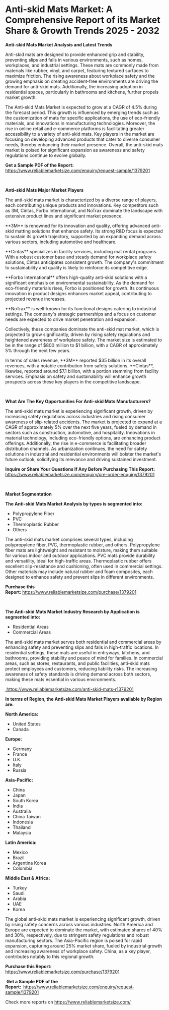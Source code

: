 <p><h1>Anti-skid Mats Market: A Comprehensive Report of its Market Share & Growth Trends 2025 - 2032</h1></p><p><strong>Anti-skid Mats Market Analysis and Latest Trends</strong></p>
<p><p>Anti-skid mats are designed to provide enhanced grip and stability, preventing slips and falls in various environments, such as homes, workplaces, and industrial settings. These mats are commonly made from materials like rubber, vinyl, and carpet, featuring textured surfaces to maximize friction. The rising awareness about workplace safety and the growing emphasis on creating accident-free environments are driving the demand for anti-skid mats. Additionally, the increasing adoption in residential spaces, particularly in bathrooms and kitchens, further propels market growth.</p><p>The Anti-skid Mats Market is expected to grow at a CAGR of 4.5% during the forecast period. This growth is influenced by emerging trends such as the customization of mats for specific applications, the use of eco-friendly materials, and innovations in manufacturing technologies. Moreover, the rise in online retail and e-commerce platforms is facilitating greater accessibility to a variety of anti-skid mats. Key players in the market are focusing on developing advanced products that cater to diverse consumer needs, thereby enhancing their market presence. Overall, the anti-skid mats market is poised for significant expansion as awareness and safety regulations continue to evolve globally.</p></p>
<p><strong>Get a Sample PDF of the Report:&nbsp;</strong> <a href="https://www.reliablemarketsize.com/enquiry/request-sample/1379201?utm_campaign=2475&utm_medium=2&utm_source=Github&utm_content=ia&utm_term=05042025&utm_id=anti-skid-mats">https://www.reliablemarketsize.com/enquiry/request-sample/1379201</a></p>
<p>&nbsp;</p>
<p><strong>Anti-skid Mats Major Market Players</strong></p>
<p><p>The anti-skid mats market is characterized by a diverse range of players, each contributing unique products and innovations. Key competitors such as 3M, Cintas, Forbo International, and NoTrax dominate the landscape with extensive product lines and significant market presence. </p><p>**3M** is renowned for its innovation and quality, offering advanced anti-skid matting solutions that enhance safety. Its strong R&D focus is expected to sustain its growth trajectory, supported by an expanding demand across various sectors, including automotive and healthcare.</p><p>**Cintas** specializes in facility services, including mat rental programs. With a robust customer base and steady demand for workplace safety solutions, Cintas anticipates consistent growth. The company's commitment to sustainability and quality is likely to reinforce its competitive edge.</p><p>**Forbo International** offers high-quality anti-skid solutions with a significant emphasis on environmental sustainability. As the demand for eco-friendly materials rises, Forbo is positioned for growth. Its continuous innovation in product designs enhances market appeal, contributing to projected revenue increases.</p><p>**NoTrax** is well-known for its functional designs catering to industrial settings. The company's strategic partnerships and a focus on customer needs are expected to drive market penetration and expansion.</p><p>Collectively, these companies dominate the anti-skid mat market, which is projected to grow significantly, driven by rising safety regulations and heightened awareness of workplace safety. The market size is estimated to be in the range of $800 million to $1 billion, with a CAGR of approximately 5% through the next few years. </p><p>In terms of sales revenue, **3M** reported $35 billion in its overall revenues, with a notable contribution from safety solutions. **Cintas**, likewise, reported around $7.1 billion, with a portion stemming from facility services. Emphasis on safety and sustainability will enhance growth prospects across these key players in the competitive landscape.</p></p>
<p>&nbsp;</p>
<p><strong>What Are The Key Opportunities For Anti-skid Mats Manufacturers?</strong></p>
<p><p>The anti-skid mats market is experiencing significant growth, driven by increasing safety regulations across industries and rising consumer awareness of slip-related accidents. The market is projected to expand at a CAGR of approximately 5% over the next five years, fueled by demand in sectors such as construction, automotive, and hospitality. Innovations in material technology, including eco-friendly options, are enhancing product offerings. Additionally, the rise in e-commerce is facilitating broader distribution channels. As urbanization continues, the need for safety solutions in industrial and residential environments will bolster the market's future outlook, solidifying its relevance and driving sustained investment.</p></p>
<p><strong>Inquire or Share Your Questions If Any Before Purchasing This Report:</strong> <a href="https://www.reliablemarketsize.com/enquiry/pre-order-enquiry/1379201?utm_campaign=2475&utm_medium=2&utm_source=Github&utm_content=ia&utm_term=05042025&utm_id=anti-skid-mats">https://www.reliablemarketsize.com/enquiry/pre-order-enquiry/1379201</a></p>
<p>&nbsp;</p>
<p><strong>Market Segmentation</strong></p>
<p><strong>The Anti-skid Mats Market Analysis by types is segmented into:</strong></p>
<p><ul><li>Polypropylene Fiber</li><li>PVC</li><li>Thermoplastic Rubber</li><li>Others</li></ul></p>
<p><p>The anti-skid mats market comprises several types, including polypropylene fiber, PVC, thermoplastic rubber, and others. Polypropylene fiber mats are lightweight and resistant to moisture, making them suitable for various indoor and outdoor applications. PVC mats provide durability and versatility, ideal for high-traffic areas. Thermoplastic rubber offers excellent slip-resistance and cushioning, often used in commercial settings. Other materials may include natural rubber and foam composites, each designed to enhance safety and prevent slips in different environments.</p></p>
<p><strong>Purchase this Report:&nbsp;</strong><a href="https://www.reliablemarketsize.com/purchase/1379201?utm_campaign=2475&utm_medium=2&utm_source=Github&utm_content=ia&utm_term=05042025&utm_id=anti-skid-mats">https://www.reliablemarketsize.com/purchase/1379201</a></p>
<p>&nbsp;</p>
<p><strong>The Anti-skid Mats Market Industry Research by Application is segmented into:</strong></p>
<p><ul><li>Residential Areas</li><li>Commercial Areas</li></ul></p>
<p><p>The anti-skid mats market serves both residential and commercial areas by enhancing safety and preventing slips and falls in high-traffic locations. In residential settings, these mats are useful in entryways, kitchens, and bathrooms, providing stability and peace of mind for families. In commercial areas, such as stores, restaurants, and public facilities, anti-skid mats protect employees and customers, reducing liability risks. The increasing awareness of safety standards is driving demand across both sectors, making these mats essential in various environments.</p></p>
<p><a href="https://www.reliablemarketsize.com/anti-skid-mats-r1379201?utm_campaign=2475&utm_medium=2&utm_source=Github&utm_content=ia&utm_term=05042025&utm_id=anti-skid-mats">&nbsp;https://www.reliablemarketsize.com/anti-skid-mats-r1379201</a></p>
<p><strong>In terms of Region, the Anti-skid Mats Market Players available by Region are:</strong></p>
<p>
    <p> <strong> North America: </strong>
        <ul>
            <li>United States</li>
            <li>Canada</li>
        </ul>
        </p> 
    <p> <strong> Europe: </strong>
        <ul>
            <li>Germany</li>
            <li>France</li>
            <li>U.K.</li>
            <li>Italy</li>
            <li>Russia</li>
        </ul>
        </p> 
    <p> <strong> Asia-Pacific: </strong>
        <ul>
            <li>China</li>
            <li>Japan</li>
            <li>South Korea</li>
            <li>India</li>
            <li>Australia</li>
            <li>China Taiwan</li>
            <li>Indonesia</li>
            <li>Thailand</li>
            <li>Malaysia</li>
        </ul>
        </p> 
    <p> <strong> Latin America: </strong>
        <ul>
            <li>Mexico</li>
            <li>Brazil</li>
            <li>Argentina Korea</li>
            <li>Colombia</li>
        </ul>
        </p> 
    <p> <strong> Middle East & Africa: </strong>
        <ul>
            <li>Turkey</li>
            <li>Saudi</li>
            <li>Arabia</li>
            <li>UAE</li>
            <li>Korea</li>
        </ul>
    </p>
    </p>
<p><p>The global anti-skid mats market is experiencing significant growth, driven by rising safety concerns across various industries. North America and Europe are expected to dominate the market, with estimated shares of 40% and 30%, respectively, due to stringent safety regulations and robust manufacturing sectors. The Asia-Pacific region is poised for rapid expansion, capturing around 25% market share, fueled by industrial growth and increasing awareness of workplace safety. China, as a key player, contributes notably to this regional growth.</p></p>
<p><strong>Purchase this Report: </strong><a href="https://www.reliablemarketsize.com/purchase/1379201?utm_campaign=2475&utm_medium=2&utm_source=Github&utm_content=ia&utm_term=05042025&utm_id=anti-skid-mats">https://www.reliablemarketsize.com/purchase/1379201</a></p>
<p>&nbsp;<strong>Get a Sample PDF of the Report:&nbsp;&nbsp;</strong><a href="https://www.reliablemarketsize.com/enquiry/request-sample/1379201?utm_campaign=2475&utm_medium=2&utm_source=Github&utm_content=ia&utm_term=05042025&utm_id=anti-skid-mats">https://www.reliablemarketsize.com/enquiry/request-sample/1379201</a></p>
<p><strong></strong></p>
<p>Check more reports on <a href="https://www.reliablemarketsize.com/?utm_campaign=2475&utm_medium=2&utm_source=Github&utm_content=ia&utm_term=05042025&utm_id=anti-skid-mats">https://www.reliablemarketsize.com/</a></p>